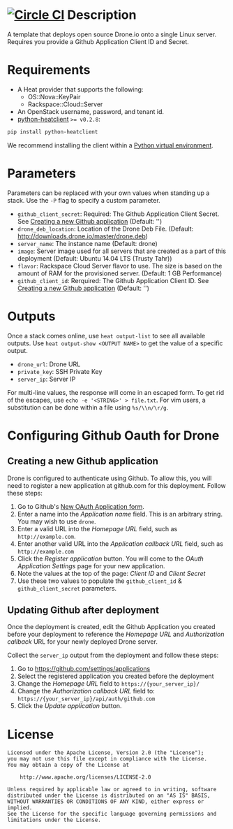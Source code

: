 [![Circle CI](https://circleci.com/gh/rackspace-orchestration-templates/drone/tree/master.png?style=shield)](https://circleci.com/gh/rackspace-orchestration-templates/drone)
Description
===========

A template that deploys open source Drone.io onto a single Linux server.
Requires you provide a Github Application Client ID and Secret.


Requirements
============
* A Heat provider that supports the following:
  * OS::Nova::KeyPair
  * Rackspace::Cloud::Server
* An OpenStack username, password, and tenant id.
* [python-heatclient](https://github.com/openstack/python-heatclient)
`>= v0.2.8`:

```bash
pip install python-heatclient
```

We recommend installing the client within a [Python virtual
environment](http://www.virtualenv.org/).

Parameters
==========
Parameters can be replaced with your own values when standing up a stack. Use
the `-P` flag to specify a custom parameter.

* `github_client_secret`: Required: The Github Application Client Secret. See
[Creating a new Github application](#creating-a-new-github-application)
(Default: '')
* `drone_deb_location`: Location of the Drone Deb File.
(Default: http://downloads.drone.io/master/drone.deb)
* `server_name`: The instance name (Default: drone)
* `image`: Server image used for all servers that are created as a part of this
deployment (Default: Ubuntu 14.04 LTS (Trusty Tahr))
* `flavor`: Rackspace Cloud Server flavor to use. The size is based on the
amount of RAM for the provisioned server.
 (Default: 1 GB Performance)
* `github_client_id`: Rerquired: The Github Application Client ID. See
[Creating a new Github application](#creating-a-new-github-application)
(Default: '')

Outputs
=======
Once a stack comes online, use `heat output-list` to see all available outputs.
Use `heat output-show <OUTPUT NAME>` to get the value of a specific output.

* `drone_url`: Drone URL
* `private_key`: SSH Private Key
* `server_ip`: Server IP

For multi-line values, the response will come in an escaped form. To get rid of
the escapes, use `echo -e '<STRING>' > file.txt`. For vim users, a substitution
can be done within a file using `%s/\\n/\r/g`.

Configuring Github Oauth for Drone
==================================

## Creating a new Github application

Drone is configured to authenticate using Github. To allow this, you will need
to register a new application at github.com for this deployment. Follow these
steps:

1. Go to Github's [New OAuth Application form](https://github.com/settings/applications/new).
2. Enter a name into the *Application name* field. This is an arbitrary string.
You may wish to use `drone`.
3. Enter a valid URL into the *Homepage URL* field, such as `http://example.com`.
4. Enter another valid URL into the *Application callback URL* field, such as `http://example.com`
5. Click the *Register application* button. You will come to the
*OAuth Application Settings* page for your new application.
6. Note the values at the top of the page: *Client ID* and *Client Secret*
7. Use these two values to populate the `github_client_id` &
`github_client_secret` parameters.

## Updating Github after deployment

Once the deployment is created, edit the Github Application you created before
your deployment to reference the *Homepage URL* and *Authorization callback*
URL for your newly deployed Drone server.

Collect the `server_ip` output from the deployment and follow these steps:

1. Go to https://github.com/settings/applications
2. Select the registered application you created before the deployment
3. Change the *Homepage URL* field to `https://{your_server_ip}/`
3. Change the *Authorization callback URL* field to: `https://{your_server_ip}/api/auth/github.com`
4. Click the *Update application* button.

License
=======
```
Licensed under the Apache License, Version 2.0 (the "License");
you may not use this file except in compliance with the License.
You may obtain a copy of the License at

    http://www.apache.org/licenses/LICENSE-2.0

Unless required by applicable law or agreed to in writing, software
distributed under the License is distributed on an "AS IS" BASIS,
WITHOUT WARRANTIES OR CONDITIONS OF ANY KIND, either express or implied.
See the License for the specific language governing permissions and
limitations under the License.
```

